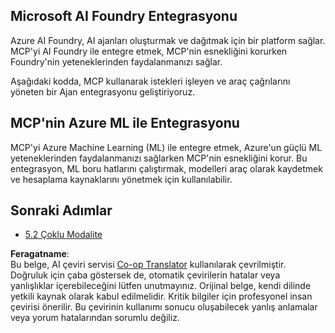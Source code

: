 <!--
CO_OP_TRANSLATOR_METADATA:
{
  "original_hash": "33daea2e41ef7635cf13c41d6a3ea773",
  "translation_date": "2025-07-14T00:06:24+00:00",
  "source_file": "05-AdvancedTopics/mcp-integration/README.md",
  "language_code": "tr"
}
-->
## Microsoft AI Foundry Entegrasyonu

Azure AI Foundry, AI ajanları oluşturmak ve dağıtmak için bir platform sağlar. MCP'yi AI Foundry ile entegre etmek, MCP'nin esnekliğini korurken Foundry'nin yeteneklerinden faydalanmanızı sağlar.

Aşağıdaki kodda, MCP kullanarak istekleri işleyen ve araç çağrılarını yöneten bir Ajan entegrasyonu geliştiriyoruz.

## MCP'nin Azure ML ile Entegrasyonu

MCP'yi Azure Machine Learning (ML) ile entegre etmek, Azure'un güçlü ML yeteneklerinden faydalanmanızı sağlarken MCP'nin esnekliğini korur. Bu entegrasyon, ML boru hatlarını çalıştırmak, modelleri araç olarak kaydetmek ve hesaplama kaynaklarını yönetmek için kullanılabilir.

## Sonraki Adımlar

- [5.2 Çoklu Modalite](../mcp-multi-modality/README.md)

**Feragatname**:  
Bu belge, AI çeviri servisi [Co-op Translator](https://github.com/Azure/co-op-translator) kullanılarak çevrilmiştir. Doğruluk için çaba göstersek de, otomatik çevirilerin hatalar veya yanlışlıklar içerebileceğini lütfen unutmayınız. Orijinal belge, kendi dilinde yetkili kaynak olarak kabul edilmelidir. Kritik bilgiler için profesyonel insan çevirisi önerilir. Bu çevirinin kullanımı sonucu oluşabilecek yanlış anlamalar veya yorum hatalarından sorumlu değiliz.